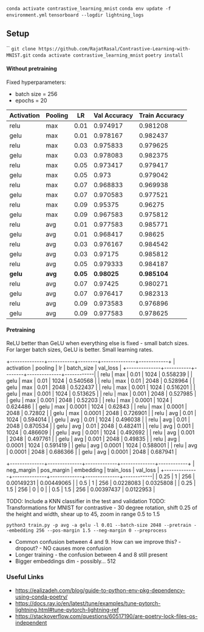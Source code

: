 `conda activate contrastive_learning_mnist`
`conda env update -f environment.yml`
`tensorboard --logdir lightning_logs`

## Setup

``
`git clone https://github.com/RajatRasal/Contrastive-Learning-with-MNIST.git`
`conda activate contrastive_learning_mnist`
`poetry install`

#### Without pretraining
Fixed hyperparameters:
- batch size = 256
- epochs = 20

| Activation   | Pooling   |   LR |   Val Accuracy |   Train Accuracy |
|--------------|-----------|------|-----------|-------------|
| relu         | max       | 0.01 |  0.974917 |    0.981208 |
| gelu         | max       | 0.01 |  0.978167 |    0.982437 |
| relu         | max       | 0.03 |  0.975833 |    0.979625 |
| gelu         | max       | 0.03 |  0.978083 |    0.982375 |
| relu         | max       | 0.05 |  0.973417 |    0.979417 |
| gelu         | max       | 0.05 |  0.973    |    0.979042 |
| relu         | max       | 0.07 |  0.968833 |    0.969938 |
| gelu         | max       | 0.07 |  0.970583 |    0.977521 |
| relu         | max       | 0.09 |  0.95375  |    0.96275  |
| gelu         | max       | 0.09 |  0.967583 |    0.975812 |
| relu         | avg       | 0.01 |  0.977583 |    0.985771 |
| gelu         | avg       | 0.01 |  0.968417 |    0.98625  |
| relu         | avg       | 0.03 |  0.976167 |    0.984542 |
| gelu         | avg       | 0.03 |  0.97175  |    0.985812 |
| relu         | avg       | 0.05 |  0.979333 |    0.984187 |
| **gelu**         | **avg**       | **0.05** |  **0.98025**  |    **0.985104** |
| relu         | avg       | 0.07 |  0.97425  |    0.980271 |
| gelu         | avg       | 0.07 |  0.976417 |    0.982313 |
| relu         | avg       | 0.09 |  0.973583 |    0.976896 |
| gelu         | avg       | 0.09 |  0.977583 |    0.978625 |

#### Pretraining
ReLU better than GeLU when everything else is fixed - small batch sizes.
For larger batch sizes, GeLU is better.
Small learning rates.

+--------------+-----------+--------+--------------+------------+
| activation   | pooling   |     lr |   batch_size |   val_loss |
+--------------+-----------+--------+--------------+------------|
| relu         | max       | 0.01   |         1024 |   0.558239 |
| gelu         | max       | 0.01   |         1024 |   0.540568 |
| relu         | max       | 0.01   |         2048 |   0.528964 |
| gelu         | max       | 0.01   |         2048 |   0.522437 |
| relu         | max       | 0.001  |         1024 |   0.516201 |
| gelu         | max       | 0.001  |         1024 |   0.513625 |
| relu         | max       | 0.001  |         2048 |   0.527985 |
| gelu         | max       | 0.001  |         2048 |   0.52203  |
| relu         | max       | 0.0001 |         1024 |   0.624486 |
| gelu         | max       | 0.0001 |         1024 |   0.62843  |
| relu         | max       | 0.0001 |         2048 |   0.72802  |
| gelu         | max       | 0.0001 |         2048 |   0.726901 |
| relu         | avg       | 0.01   |         1024 |   0.594014 |
| gelu         | avg       | 0.01   |         1024 |   0.496038 |
| relu         | avg       | 0.01   |         2048 |   0.870534 |
| gelu         | avg       | 0.01   |         2048 |   0.482411 |
| relu         | avg       | 0.001  |         1024 |   0.486609 |
| gelu         | avg       | 0.001  |         1024 |   0.492692 |
| relu         | avg       | 0.001  |         2048 |   0.497761 |
| gelu         | avg       | 0.001  |         2048 |   0.49835  |
| relu         | avg       | 0.0001 |         1024 |   0.591419 |
| gelu         | avg       | 0.0001 |         1024 |   0.588001 |
| relu         | avg       | 0.0001 |         2048 |   0.686366 |
| gelu         | avg       | 0.0001 |         2048 |   0.687941 |


+--------------+--------------+-------------+--------------+------------+
|   neg_margin |   pos_margin |   embedding |   train_loss |   val_loss |
+--------------+--------------+-------------+--------------+------------|
|         0.25 |          1   |         256 |   0.00149231 | 0.00449065 |
|         0.5  |          1   |         256 |   0.0228083  | 0.0325808  |
|         0.25 |          1.5 |         256 |   0          | 0          |
|         0.5  |          1.5 |         256 |   0.00397437 | 0.0122953  |


TODO: Include a KNN classifier in the test and validation 
TODO: Transformations for MNIST for contrastive - 30 degree rotation, shift 0.25 of the height and width, shear up to 45, zoom in range 0.5 to 1.5

`python3 train.py -p avg -a gelu -l 0.01 --batch-size 2048 --pretrain --embedding 256 --pos-margin 1.5 --neg-margin 0 --preprocess`

- Common confusion between 4 and 9. How can we improve this? - dropout? - NO causes more confusion
- Longer training - the confusion between 4 and 8 still present
- Bigger embeddings dim - possibly... 512

### Useful Links
- https://ealizadeh.com/blog/guide-to-python-env-pkg-dependency-using-conda-poetry/
- https://docs.ray.io/en/latest/tune/examples/tune-pytorch-lightning.html#tune-pytorch-lightning-ref
- https://stackoverflow.com/questions/60517190/are-poetry-lock-files-os-independent
